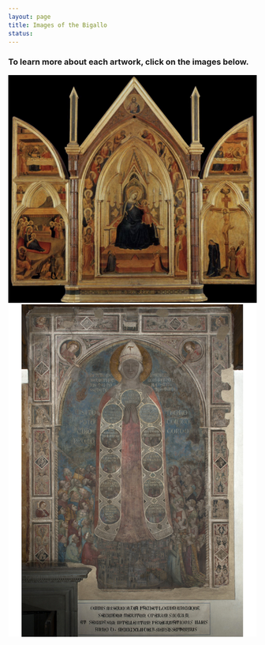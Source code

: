 ```yaml
---
layout: page
title: Images of the Bigallo 
status: 
---
```


<article>
     <h3>To learn more about each artwork, click on the images below.</h3>
<a href="https://florenceasitwas.wlu.edu/art/bigallo-triptych.html" title="Redirect to Bigallo Triptych">
    <img src="/assets/images/bigallo_triptych.png" alt="Bigallo Triptych" />
<a href="https://florenceasitwas.wlu.edu/art/bigallo-altarpiece.html" title="Redirect to Bigallo Altarpiece">
    <img src="/assets/images/misericordia.jpg" alt="Bigallo Altarpiece" />
